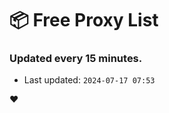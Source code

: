 # :package: Free Proxy List
### Updated every 15 minutes.

- Last updated: `2024-07-17 07:53`

:heart:
